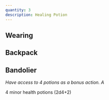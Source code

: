 ```yaml
---
quantity: 3
description: Healing Potion
---
```



## Wearing




## Backpack



## Bandolier
*Have access to 4 potions as a bonus action. A* 

4 minor health potions (2d4+2)

